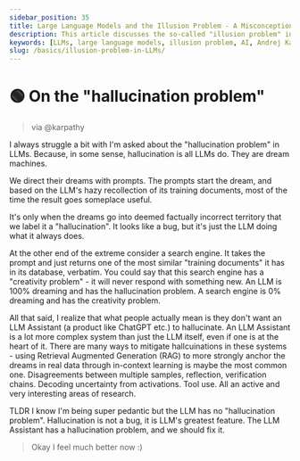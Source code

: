 ```yaml
---
sidebar_position: 35
title: Large Language Models and the Illusion Problem - A Misconception
description: This article discusses the so-called "illusion problem" in large language models (LLMs) and presents Andrej Karpathy's perspective on the matter.
keywords: [LLMs, large language models, illusion problem, AI, Andrej Karpathy, ChatGPT, artificial intelligence]
slug: /basics/illusion-problem-in-LLMs/
---
```

# 🟢 On the "hallucination problem"

> via @karpathy

I always struggle a bit with I'm asked about the "hallucination problem" in LLMs. Because, in some sense, hallucination is all LLMs do. They are dream machines.

We direct their dreams with prompts. The prompts start the dream, and based on the LLM's hazy recollection of its training documents, most of the time the result goes someplace useful.

It's only when the dreams go into deemed factually incorrect territory that we label it a "hallucination". It looks like a bug, but it's just the LLM doing what it always does.

At the other end of the extreme consider a search engine. It takes the prompt and just returns one of the most similar "training documents" it has in its database, verbatim. You could say that this search engine has a "creativity problem" - it will never respond with something new. An LLM is 100% dreaming and has the hallucination problem. A search engine is 0% dreaming and has the creativity problem.

All that said, I realize that what people actually mean is they don't want an LLM Assistant (a product like ChatGPT etc.) to hallucinate. An LLM Assistant is a lot more complex system than just the LLM itself, even if one is at the heart of it. There are many ways to mitigate hallcuinations in these systems - using Retrieval Augmented Generation (RAG) to more strongly anchor the dreams in real data through in-context learning is maybe the most common one. Disagreements between multiple samples, reflection, verification chains. Decoding uncertainty from activations. Tool use. All an active and very interesting areas of research.

TLDR I know I'm being super pedantic but the LLM has no "hallucination problem". Hallucination is not a bug, it is LLM's greatest feature. The LLM Assistant has a hallucination problem, and we should fix it.

> Okay I feel much better now :)